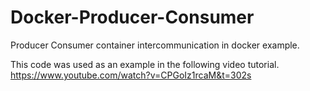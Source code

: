 # Docker-Producer-Consumer
Producer Consumer container intercommunication in docker example.

This code was used as an example in the following video tutorial.
https://www.youtube.com/watch?v=CPGoIz1rcaM&t=302s
